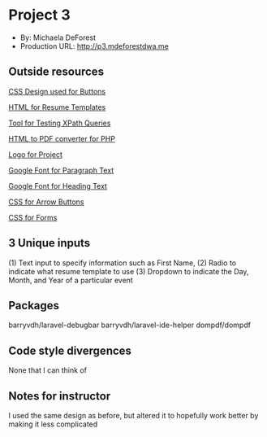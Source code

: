 # Project 3
+ By: Michaela DeForest
+ Production URL: <http://p3.mdeforestdwa.me>

## Outside resources
[CSS Design used for Buttons](https://www.magnet4blogging.net/button-styles/)

[HTML for Resume Templates](https://www.super-resume.com/)

[Tool for Testing XPath Queries](http://xpather.com/)

[HTML to PDF converter for PHP](https://github.com/dompdf/dompdf)

[Logo for Project](https://hatchful.shopify.com/)

[Google Font for Paragraph Text](https://fonts.google.com/specimen/Raleway?selection.family=Raleway)

[Google Font for Heading Text](https://fonts.google.com/specimen/Slabo+27px?selection.family=Slabo+27px)

[CSS for Arrow Buttons](https://codepen.io/pjwiebe/pen/VmmxpM)

[CSS for Forms](https://www.w3schools.com/css/css_form.asp)

## 3 Unique inputs
(1) Text input to specify information such as First Name, (2) Radio to indicate what resume template to use (3) Dropdown to indicate the Day, Month, and Year of a particular event

## Packages
barryvdh/laravel-debugbar
barryvdh/laravel-ide-helper
dompdf/dompdf

## Code style divergences
None that I can think of

## Notes for instructor
I used the same design as before, but altered it to hopefully work better by making it less complicated
